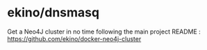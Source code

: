 # ekino/dnsmasq

Get a Neo4J cluster in no time following the main project README :  
https://github.com/ekino/docker-neo4j-cluster